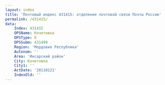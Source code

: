```yaml
---
layout: index
title: 'Почтовый индекс 431415: отделение почтовой связи Почты России'
permalink: /431415/
data:
    Index: 431415
    OPSName: Кочетовка
    OPSType: О
    OPSSubm: 431499
    Region: 'Мордовия Республика'
    Autonom: ''
    Area: 'Инсарский район'
    City: Кочетовка
    City1: ''
    ActDate: '20110121'
    IndexOld: ''
---
```

